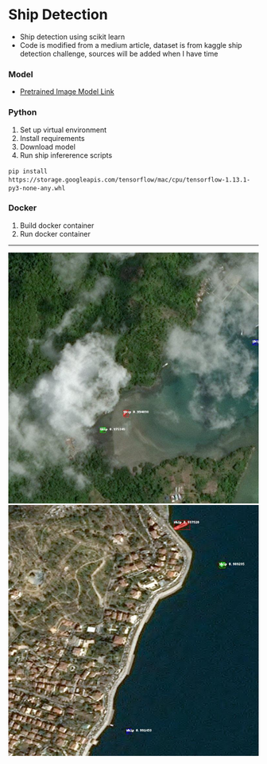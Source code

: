 # Ship Detection
- Ship detection using scikit learn
- Code is modified from a medium article, dataset is from kaggle ship detection challenge, sources will be added when I have time

### Model
- [Pretrained Image Model Link](https://drive.google.com/open?id=1gotjrrnmT3t86_9RVKOlnWjAqWTgpgn_)

### Python
1. Set up virtual environment
2. Install requirements
3. Download model
4. Run ship infererence scripts

`pip install https://storage.googleapis.com/tensorflow/mac/cpu/tensorflow-1.13.1-py3-none-any.whl`

### Docker
1. Build docker container
2. Run docker container 

---

![Example 1](./python/output/596b97e57-detected.jpg)
![Example 2](./python/output/08f3f627a-detected.jpg)

